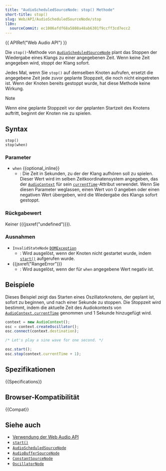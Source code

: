 ```yaml
---
title: "AudioScheduledSourceNode: stop() Methode"
short-title: stop()
slug: Web/API/AudioScheduledSourceNode/stop
l10n:
  sourceCommit: ec1006afdf68a5808a48ab6301f9ccff3cd7ecc2
---
```


{{ APIRef("Web Audio API") }}

Die `stop()`-Methode von [`AudioScheduledSourceNode`](/de/docs/Web/API/AudioScheduledSourceNode) plant das Stoppen der Wiedergabe eines Klangs zu einer angegebenen Zeit. Wenn keine Zeit angegeben wird, stoppt der Klang sofort.

Jedes Mal, wenn Sie `stop()` auf demselben Knoten aufrufen, ersetzt die angegebene Zeit jede zuvor geplante Stoppzeit, die noch nicht eingetreten ist. Wenn der Knoten bereits gestoppt wurde, hat diese Methode keine Wirkung.

> [!NOTE]
> Wenn eine geplante Stoppzeit vor der geplanten Startzeit des Knotens auftritt, beginnt der Knoten nie zu spielen.

## Syntax

```js-nolint
stop()
stop(when)
```

### Parameter

- `when` {{optional_inline}}
  - : Die Zeit in Sekunden, zu der der Klang aufhören soll zu spielen. Dieser Wert wird im selben Zeitkoordinatensystem angegeben, das der [`AudioContext`](/de/docs/Web/API/AudioContext) für sein [`currentTime`](/de/docs/Web/API/BaseAudioContext/currentTime)-Attribut verwendet. Wenn Sie diesen Parameter weglassen, einen Wert von 0 angeben oder einen negativen Wert übergeben, wird die Wiedergabe des Klangs sofort gestoppt.

### Rückgabewert

Keiner ({{jsxref("undefined")}}).

### Ausnahmen

- `InvalidStateNode` [`DOMException`](/de/docs/Web/API/DOMException)
  - : Wird ausgelöst, wenn der Knoten nicht gestartet wurde, indem [`start()`](/de/docs/Web/API/AudioScheduledSourceNode/start) aufgerufen wurde.
- {{jsxref("RangeError")}}
  - : Wird ausgelöst, wenn der für `when` angegebene Wert negativ ist.

## Beispiele

Dieses Beispiel zeigt das Starten eines Oszillatorknotens, der geplant ist, sofort zu beginnen, und nach einer Sekunde zu stoppen. Die Stoppzeit wird bestimmt, indem die aktuelle Zeit des Audiokontexts von [`AudioContext.currentTime`](/de/docs/Web/API/BaseAudioContext/currentTime) genommen und 1 Sekunde hinzugefügt wird.

```js
context = new AudioContext();
osc = context.createOscillator();
osc.connect(context.destination);

/* Let's play a sine wave for one second. */

osc.start();
osc.stop(context.currentTime + 1);
```

## Spezifikationen

{{Specifications}}

## Browser-Kompatibilität

{{Compat}}

## Siehe auch

- [Verwendung der Web Audio API](/de/docs/Web/API/Web_Audio_API/Using_Web_Audio_API)
- [`start()`](/de/docs/Web/API/AudioScheduledSourceNode/start)
- [`AudioScheduledSourceNode`](/de/docs/Web/API/AudioScheduledSourceNode)
- [`AudioBufferSourceNode`](/de/docs/Web/API/AudioBufferSourceNode)
- [`ConstantSourceNode`](/de/docs/Web/API/ConstantSourceNode)
- [`OscillatorNode`](/de/docs/Web/API/OscillatorNode)
